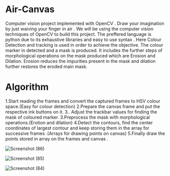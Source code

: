 # Air-Canvas
Computer vision project implemented with OpenCV .
Draw your imagination by just waiving your finger in air .
We will be using the computer vision techniques of OpenCV to build this project.
The preffered language is python due to its exhaustive libraries and easy to use syntax .
Here Colour Detection and tracking is used in order to achieve the objective. 
The colour marker in detected and a mask is produced. 
It includes the further steps of morphological operations on the mask produced which are Erosion and Dilation. 
Erosion reduces the impurities present in the mask and dilation further restores the eroded main mask.

# Algorithm
1.Start reading the frames and convert the captured frames to HSV colour space.(Easy for colour detection)
2.Prepare the canvas frame and put the respective ink buttons on it. 3.. Adjust the trackbar values for finding the mask of coloured marker.
3.Preprocess the mask with morphological operations.(Erotion and dilation)
4.Detect the contours, find the center coordinates of largest contour and keep storing them in the array for successive frames .(Arrays for drawing points on canvas)
5.Finally draw the points stored in array on the frames and canvas .


![Screenshot (86)](https://user-images.githubusercontent.com/60617403/181000873-42fcb7c3-0ae3-449c-8687-0b125091a55f.png)




![Screenshot (85)](https://user-images.githubusercontent.com/60617403/181000862-e097dc12-d649-462e-a8ed-bf77e91ef0a8.png)




![Screenshot (84)](https://user-images.githubusercontent.com/60617403/181000849-ecb59170-0819-4c7d-ae98-9409be930bf6.png)
